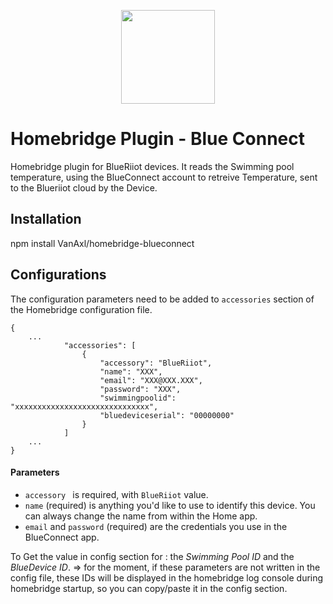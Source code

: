 
<p align="center">

<img src="https://0g.citymesh.com/files/Blog/Riiot-Labs/_1400xAUTO_fit_center-center_100/blueriiot-logo.png" width="150">

</p>


# Homebridge Plugin - Blue Connect

Homebridge plugin for BlueRiiot devices.
It reads the Swimming pool temperature, using the BlueConnect account to retreive Temperature, sent to the Blueriiot cloud by the Device.

## Installation

npm install VanAxl/homebridge-blueconnect

## Configurations

The configuration parameters need to be added to `accessories` section of the Homebridge configuration file.

```json5
{
    ...
            "accessories": [
                {
                    "accessory": "BlueRiiot",
                    "name": "XXX",
                    "email": "XXX@XXX.XXX",
                    "password": "XXX",
                    "swimmingpoolid": "xxxxxxxxxxxxxxxxxxxxxxxxxxxxxx",
                    "bluedeviceserial": "00000000"
                }
            ]
    ...
}
```


#### Parameters

* `accessory ` is required, with `BlueRiiot` value.  
* `name` (required) is anything you'd like to use to identify this device. You can always change the name from within the Home app.
* `email` and `password` (required) are the credentials you use in the BlueConnect app.

To Get the value in config section for : the <i>Swimming Pool ID</i> and the <i>BlueDevice ID</i>.
=> for the moment, if these parameters are not written in the config file, these IDs will be displayed in the homebridge log console during homebridge startup, so you can copy/paste it in the config section.

